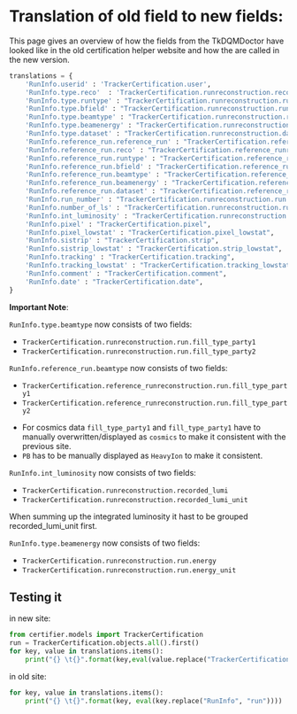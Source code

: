 # Translation of old field to new fields:

This page gives an overview of how the fields from the TkDQMDoctor have looked like in the old certification helper website and how the are called in the new version.

```python
translations = {
	'RunInfo.userid' : 'TrackerCertification.user',
	'RunInfo.type.reco'  : 'TrackerCertification.runreconstruction.reconstruction',
	'RunInfo.type.runtype' : "TrackerCertification.runreconstruction.run.run_type",
	'RunInfo.type.bfield' : "TrackerCertification.runreconstruction.run.b_field",
	'RunInfo.type.beamtype' : "TrackerCertification.runreconstruction.run.fill_type_party1",
	'RunInfo.type.beamenergy' : "TrackerCertification.runreconstruction.run.energy",
	'RunInfo.type.dataset' : "TrackerCertification.runreconstruction.dataset",
	'RunInfo.reference_run.reference_run' : "TrackerCertification.reference_runreconstruction.run.run_number",
	'RunInfo.reference_run.reco' : "TrackerCertification.reference_runreconstruction.reconstruction",
	'RunInfo.reference_run.runtype' : "TrackerCertification.reference_runreconstruction.run.run_type",
	'RunInfo.reference_run.bfield' : "TrackerCertification.reference_runreconstruction.run.b_field",
	'RunInfo.reference_run.beamtype' : "TrackerCertification.reference_runreconstruction.run.fill_type_party1",
	'RunInfo.reference_run.beamenergy' : "TrackerCertification.reference_runreconstruction.run.energy",
	'RunInfo.reference_run.dataset' : "TrackerCertification.reference_runreconstruction.dataset",
	'RunInfo.run_number' : "TrackerCertification.runreconstruction.run.run_number",
	'RunInfo.number_of_ls' : "TrackerCertification.runreconstruction.run.lumisections",
	'RunInfo.int_luminosity' : "TrackerCertification.runreconstruction.run.recorded_lumi",
	'RunInfo.pixel' : "TrackerCertification.pixel",
	'RunInfo.pixel_lowstat' : "TrackerCertification.pixel_lowstat",
	'RunInfo.sistrip' : "TrackerCertification.strip",
	'RunInfo.sistrip_lowstat' : "TrackerCertification.strip_lowstat",
	'RunInfo.tracking' : "TrackerCertification.tracking",
	'RunInfo.tracking_lowstat' : "TrackerCertification.tracking_lowstat",
	'RunInfo.comment' : "TrackerCertification.comment",
	'RunInfo.date' : "TrackerCertification.date",
}
```

**Important Note**:

```RunInfo.type.beamtype``` now consists of two fields:
 - ```TrackerCertification.runreconstruction.run.fill_type_party1```
 - ```TrackerCertification.runreconstruction.run.fill_type_party2```


```RunInfo.reference_run.beamtype``` now consists of two fields:
 - ```TrackerCertification.reference_runreconstruction.run.fill_type_party1```
 - ```TrackerCertification.reference_runreconstruction.run.fill_type_party2```

* For cosmics data ```fill_type_party1``` and ```fill_type_party1``` have to manually overwritten/displayed as ```cosmics``` to make it consistent with the previous site.
* ```PB``` has to be manually displayed as ```HeavyIon``` to make it consistent.

```RunInfo.int_luminosity``` now consists of two fields:
 - ```TrackerCertification.runreconstruction.recorded_lumi```
 - ```TrackerCertification.runreconstruction.recorded_lumi_unit```

When summing up the integrated luminosity it hast to be grouped recorded_lumi_unit first. 

```RunInfo.type.beamenergy``` now consists of two fields:
 - ```TrackerCertification.runreconstruction.run.energy```
 - ```TrackerCertification.runreconstruction.run.energy_unit```

## Testing it

in new site:

```python
from certifier.models import TrackerCertification
run = TrackerCertification.objects.all().first()
for key, value in translations.items():
    print("{} \t{}".format(key,eval(value.replace("TrackerCertification", "run"))))
```

in old site:

```python
for key, value in translations.items():
    print("{} \t{}".format(key, eval(key.replace("RunInfo", "run"))))    
    
```
